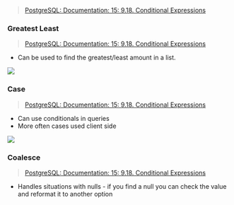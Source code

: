 >[PostgreSQL: Documentation: 15: 9.18. Conditional Expressions](https://www.postgresql.org/docs/15/functions-conditional.html)

### Greatest Least
> [PostgreSQL: Documentation: 15: 9.18. Conditional Expressions](https://www.postgresql.org/docs/15/functions-conditional.html#FUNCTIONS-GREATEST-LEAST)

- Can be used to find the greatest/least amount in a list.

![](assets/images/postgres/queries/Screen%20Shot%202023-01-0220at%209.45.24%20PM.png)

### Case
>[PostgreSQL: Documentation: 15: 9.18. Conditional Expressions](https://www.postgresql.org/docs/15/functions-conditional.html#FUNCTIONS-CASE)

- Can use conditionals in queries
- More often cases used client side

![](assets/images/postgres/queries/Screen%20hot%202023-01-02%20at%209.50.45%20PM.png)

### Coalesce
>[PostgreSQL: Documentation: 15: 9.18. Conditional Expressions](https://www.postgresql.org/docs/15/functions-conditional.html#FUNCTIONS-COALESCE-NVL-IFNULL)

- Handles situations with nulls - if you find a null you can check the value and reformat it to another option
